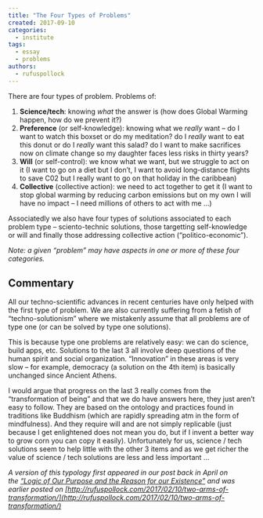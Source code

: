 ```yaml
---
title: "The Four Types of Problems"
created: 2017-09-10
categories: 
  - institute
tags: 
  - essay
  - problems
authors: 
  - rufuspollock
---
```


There are four types of problem. Problems of:

1. **Science/tech**: knowing _what_ the answer is (how does Global Warming happen, how do we prevent it?)
2. **Preference** (or self-knowledge): knowing what we _really_ want – do I want to watch this boxset or do my meditation? do I _really_ want to eat this donut or do I _really_ want this salad? do I want to make sacrifices now on climate change so my daughter faces less risks in thirty years?
3. **Will** (or self-control): we know what we want, but we struggle to act on it (I want to go on a diet but I don’t, I want to avoid long-distance flights to save C02 but I really want to go on that holiday in the caribbean)
4. **Collective** (collective action): we need to act together to get it (I want to stop global warming by reducing carbon emissions but on my own I will have no impact – I need millions of others to act with me …)

Associatedly we also have four types of solutions associated to each problem type – sciento-technic solutions, those targetting self-knowledge or will and finally those addressing collective action (“politico-economic”).

_Note: a given “problem” may have aspects in one or more of these four categories._

## Commentary

All our techno-scientific advances in recent centuries have only helped with the first type of problem. We are also currently suffering from a fetish of “techno-solutionism” where we mistakenly assume that all problems are of type one (or can be solved by type one solutions).

This is because type one problems are relatively easy: we can do science, build apps, etc. Solutions to the last 3 all involve deep questions of the human spirit and social organization. “Innovation” in these areas is very slow – for example, democracy (a solution on the 4th item) is basically unchanged since Ancient Athens.

I would argue that progress on the last 3 really comes from the “transformation of being” and that we do have answers here, they just aren’t easy to follow. They are based on the ontology and practices found in traditions like Buddhism (which are rapidly spreading atm in the form of mindfulness). And they require will and are not simply replicable (just because I get enlightened does not mean you do, but if I invent a better way to grow corn you can copy it easily). Unfortunately for us, science / tech solutions seem to help little with the other 3 items and as we get richer the value of science / tech solutions are less and less important …

_A version of this typology first appeared in our post back in April on the [“Logic of Our Purpose and the Reason for our Existence”](https://artearthtech.com/2017/04/20/logic-of-our-purpose-and-reason-for-our-existence-scqh/) and was earlier posted on [http://rufuspollock.com/2017/02/10/two-arms-of-transformation/](http://rufuspollock.com/2017/02/10/two-arms-of-transformation/)_
